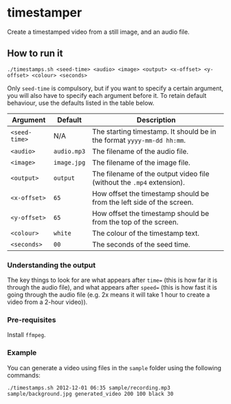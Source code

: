 # timestamper
Create a timestamped video from a still image, and an audio file.

## How to run it

```
./timestamps.sh <seed-time> <audio> <image> <output> <x-offset> <y-offset> <colour> <seconds>
```

Only `seed-time` is compulsory, but if you want to specify a certain argument, you will also have to specify each argument before it.
To retain default behaviour, use the defaults listed in the table below.

Argument           | Default     | Description 
-------------------|-------------|-------------
`<seed-time>`      | N/A         | The starting timestamp. It should be in the format `yyyy-mm-dd hh:mm`.
`<audio>`          | `audio.mp3` | The filename of the audio file.
`<image>`          |`image.jpg`  | The filename of the image file.
`<output>`         |`output`     | The filename of the output video file (without the `.mp4` extension).
`<x-offset>`       |`65`         | How offset the timestamp should be from the left side of the screen.
`<y-offset>`       |`65`         | How offset the timestamp should be from the top of the screen.
`<colour>`         |`white`      | The colour of the timestamp text.
`<seconds>`        |`00`         | The seconds of the seed time.

### Understanding the output

The key things to look for are what appears after `time=` (this is how far it is through the audio file), and what appears after `speed=` (this is how fast it is going through the audio file (e.g. 2x means it will take 1 hour to create a video from a 2-hour video)).

### Pre-requisites

Install `ffmpeg`.


### Example

You can generate a video using files in the `sample` folder using the following commands:

```
./timestamps.sh 2012-12-01 06:35 sample/recording.mp3 sample/background.jpg generated_video 200 100 black 30
```
